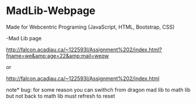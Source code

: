 # MadLib-Webpage

Made for Webcentric Programing (JavaScript, HTML, Bootstrap, CSS)

-Mad Lib page 

http://falcon.acadiau.ca/~122593l/Assignment%202/index.html?fname=we&amp;age=22&amp;mail=weqw  

or   

http://falcon.acadiau.ca/~122593l/Assignment%202/index.html  

note*  bug: for some reason you can swithch from dragon mad lib to math lib but not back to math lib  must refresh to reset

